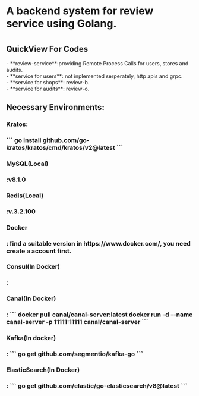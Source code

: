 <h1>A backend system for review service using Golang.<h1>
<h2>QuickView For Codes</h2>
- **review-service**:providing Remote Process Calls for users, stores and audits.<br>
- **service for users**: not inplemented serperately, http apis and grpc.<br>
- **service for shops**: review-b.<br>
- **service for audits**: review-o.<br>
<h2>Necessary Environments:</h2>
<h3>Kratos:<h3>
  ```
  go install github.com/go-kratos/kratos/cmd/kratos/v2@latest
  ```<br>
<h3>MySQL(Local)<h3>:v8.1.0<br>
<h3>Redis(Local)<h3>:v.3.2.100<br>
<h3>Docker<h3>: find a suitable version in https://www.docker.com/, you need create a account first.<br>
<h3>Consul(In Docker)<h3>:
<h3>Canal(In Docker)<h3>:
```
  docker pull canal/canal-server:latest
  docker run -d --name canal-server -p 11111:11111 canal/canal-server
```<br>
<h3>Kafka(In docker)<h3>:
```
  go get github.com/segmentio/kafka-go
```<br>
<h3>ElasticSearch(In Docker)<h3>:
```
  go get github.com/elastic/go-elasticsearch/v8@latest
```<br>
